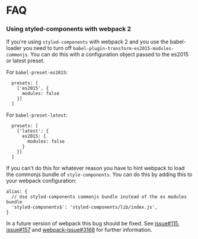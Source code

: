 # FAQ

### Using styled-components with webpack 2

If you're using `styled-components` with webpack 2 and you use the babel-loader you need to turn off `babel-plugin-transform-es2015-modules-commonjs`. You can do this with a configuration object passed to the es2015 or latest preset.

For `babel-preset-es2015`:
```JS
  presets: [
    ['es2015', {
      modules: false
    }]
  ]
```

For `babel-preset-latest`:
```JS
  presets: [
    ['latest': {
      es2015: {
        modules: false
      }
    }]
  ]
```

If you can't do this for whatever reason you have to hint webpack to load the commonjs bundle of `style-components`. You can do this by adding this to your webpack configuration:

```JS
alias: {
  // Use styled-components commonjs bundle instead of the es modules bundle
  'styled-components$': 'styled-components/lib/index.js',
}
```

In a future version of webpack this bug should be fixed. See [issue#115](https://github.com/styled-components/styled-components/issues/115), [issue#157](https://github.com/styled-components/styled-components/issues/157) and [webpack-issue#3168](https://github.com/webpack/webpack/issues/3168) for further information.
